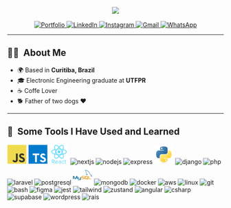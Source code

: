 <p align="center">
  <img src="https://capsule-render.vercel.app/api?type=waving&height=150&color=gradient&text=Lucas%20Tanaka&textBg=false&animation=fadeIn"/>
</p>

<p align="center">
  <!-- Portfolio -->
  <a href="https://lucas-tanaka-portfolio.vercel.app/" target="_blank">
    <img height="50" src="https://img.icons8.com/color/512/domain.png" alt="Portfolio"/>
  </a>
  <!-- LinkedIn -->
  <a href="https://www.linkedin.com/in/lucas-tanaka-4221831a6">
    <img height="50" src="https://img.icons8.com/color/512/linkedin.png" alt="LinkedIn"/>
  </a>
  <!-- Instagram -->
  <a href="https://www.instagram.com/tuttytanaka">
    <img height="50" src="https://img.icons8.com/color/512/instagram-new.png" alt="Instagram"/>
  </a>
  <!-- Gmail -->
  <a href="mailto:lucasfktanaka@gmail.com">
    <img height="50" src="https://img.icons8.com/color/512/gmail-new.png" alt="Gmail"/>
  </a>
  <!-- WhatsApp -->
  <a href="https://wa.me/5541996741515">
    <img height="50" src="https://img.icons8.com/color/512/whatsapp--v1.png" alt="WhatsApp"/>
  </a>
</p>

---

<h2> 🧑‍💻 &nbsp;About Me</h2>
<ul>
  <li>
    🌍 Based in <b>Curitiba, Brazil</b>  
  </li>
  <li>
    🎓 Electronic Engineering graduate at <b>UTFPR</b>  
  </li>
  <li>
    ☕ Coffe Lover
  </li>
  <li>
    🐕 Father of two dogs ❤️
  </li>
</ul>
  

---

<h2> 🚀 &nbsp;Some Tools I Have Used and Learned</h2>
<p align="left">
<img src="https://raw.githubusercontent.com/devicons/devicon/master/icons/javascript/javascript-original.svg" alt="javascript" width="45" height="45"/>
<img src="https://raw.githubusercontent.com/devicons/devicon/master/icons/typescript/typescript-original.svg" alt="typescript" width="45" height="45"/>
<img src="https://raw.githubusercontent.com/devicons/devicon/master/icons/react/react-original-wordmark.svg" alt="react" width="45" height="45"/>
<img src="https://cdn.jsdelivr.net/gh/devicons/devicon/icons/nextjs/nextjs-original-wordmark.svg" alt="nextjs" width="45" height="45"/>
<img src="https://cdn.jsdelivr.net/gh/devicons/devicon/icons/nodejs/nodejs-original-wordmark.svg" alt="nodejs" width="45" height="45"/>
<img src="https://cdn.jsdelivr.net/gh/devicons/devicon/icons/express/express-original-wordmark.svg" alt="express" width="45" height="45"/>
<img src="https://raw.githubusercontent.com/devicons/devicon/master/icons/python/python-original.svg" alt="python" width="45" height="45"/>
<img src="https://cdn.jsdelivr.net/gh/devicons/devicon/icons/django/django-plain-wordmark.svg" alt="django" width="45" height="45"/>
<img src="https://cdn.jsdelivr.net/gh/devicons/devicon/icons/php/php-original.svg" alt="php" width="45" height="45"/>          
<img src="https://cdn.jsdelivr.net/gh/devicons/devicon@latest/icons/laravel/laravel-original.svg" alt="laravel" width="45" height="45"/>
<img src="https://cdn.jsdelivr.net/gh/devicons/devicon/icons/postgresql/postgresql-original-wordmark.svg" alt="postgresql" width="45" height="45"/>
<img src="https://raw.githubusercontent.com/devicons/devicon/master/icons/mysql/mysql-original-wordmark.svg" alt="mysql" width="45" height="45"/>
<img src="https://cdn.jsdelivr.net/gh/devicons/devicon/icons/mongodb/mongodb-original.svg" alt="mongodb" width="45" height="45"/>
<img src="https://cdn.jsdelivr.net/gh/devicons/devicon/icons/docker/docker-original.svg" alt="docker" width="45" height="45"/>
<img src="https://cdn.jsdelivr.net/gh/devicons/devicon/icons/amazonwebservices/amazonwebservices-plain-wordmark.svg" alt="aws" width="45" height="45"/>
<img src="https://cdn.jsdelivr.net/gh/devicons/devicon/icons/linux/linux-original.svg" alt="linux" width="45" height="45"/>  
<img src="https://cdn.jsdelivr.net/gh/devicons/devicon/icons/git/git-original.svg" alt="git" width="45" height="45"/>
<img src="https://cdn.jsdelivr.net/gh/devicons/devicon/icons/bash/bash-original.svg" alt="bash" width="45" height="45"/>
<img src="https://cdn.jsdelivr.net/gh/devicons/devicon/icons/figma/figma-original.svg" alt="figma" width="45" height="45"/>  
<img src="https://cdn.jsdelivr.net/gh/devicons/devicon/icons/jest/jest-plain.svg" alt="jest" width="45" height="45"/>
<img src="https://cdn.jsdelivr.net/gh/devicons/devicon@latest/icons/tailwindcss/tailwindcss-original.svg" alt="tailwind" width="45" height="45"/>
<img src="https://cdn.jsdelivr.net/gh/devicons/devicon@latest/icons/zustand/zustand-original.svg" alt="zustand" width="45" height="45"/>    
<img src="https://cdn.jsdelivr.net/gh/devicons/devicon@latest/icons/angularjs/angularjs-original.svg" alt="angular" width="45" height="45"/>     
<img src="https://cdn.jsdelivr.net/gh/devicons/devicon@latest/icons/csharp/csharp-original.svg" alt="csharp" width="45" height="45"/> 
<img src="https://cdn.jsdelivr.net/gh/devicons/devicon@latest/icons/supabase/supabase-original.svg" alt="supabase" width="45" height="45"/> 
<img src="https://cdn.jsdelivr.net/gh/devicons/devicon@latest/icons/wordpress/wordpress-original.svg" alt="wordpress" width="45" height="45"/> 
<img src="https://cdn.jsdelivr.net/gh/devicons/devicon@latest/icons/rails/rails-plain.svg" alt="rais" width="45" height="45"/>                 
</p>

